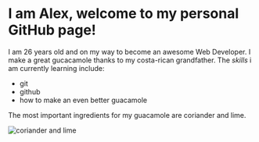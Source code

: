 
# I am Alex, welcome to my personal GitHub page!

I am 26 years old and on my way to become an awesome Web Developer.
I make a great gucacamole thanks to my costa-rican grandfather.
The *skills* i am currently learning include:
- git
- github
- how to make an even better guacamole

The most important ingredients for my guacamole are coriander and lime.

![coriander and lime](https://images.unsplash.com/photo-1516658713486-48a292b2eea3?q=80&w=2070&auto=format&fit=crop&ixlib=rb-4.0.3&ixid=M3wxMjA3fDB8MHxwaG90by1wYWdlfHx8fGVufDB8fHx8fA%3D%3D)
